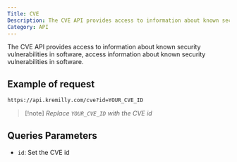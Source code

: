```yaml
---
Title: CVE
Description: The CVE API provides access to information about known security vulnerabilities in software, access information about known security vulnerabilities in software.
Category: API
---
```

The CVE API provides access to information about known security vulnerabilities in software, access information about known security vulnerabilities in software.

## Example of request

```shell
https://api.kremilly.com/cve?id=YOUR_CVE_ID
```

> [!note] *Replace `YOUR_CVE_ID` with the CVE id*

## Queries Parameters

* `id`: Set the CVE id
